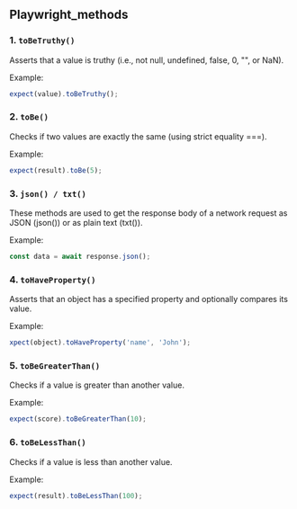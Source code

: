 ## Playwright_methods

### 1. ```toBeTruthy()```
Asserts that a value is truthy (i.e., not null, undefined, false, 0, "", or NaN).

Example: 

```javascript
expect(value).toBeTruthy();
```
### 2. ```toBe()```
Checks if two values are exactly the same (using strict equality ===).

Example: 

```javascript
expect(result).toBe(5);
```
### 3. ```json() / txt()```
These methods are used to get the response body of a network request as JSON (json()) or as plain text (txt()).

Example: 

```javascript
const data = await response.json();
```

### 4. ```toHaveProperty()```
Asserts that an object has a specified property and optionally compares its value.

Example: 

```javascript
xpect(object).toHaveProperty('name', 'John');
```

### 5. ```toBeGreaterThan()```
Checks if a value is greater than another value.

Example: 

```javascript
expect(score).toBeGreaterThan(10);
```

### 6. ```toBeLessThan()```
Checks if a value is less than another value.

Example: 

```javascript
expect(result).toBeLessThan(100);
```
